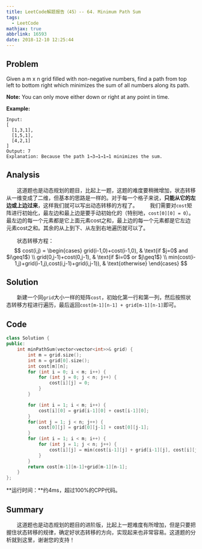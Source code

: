 ```yaml
---
title: LeetCode解题报告（45）-- 64. Minimum Path Sum
tags:
  - LeetCode
mathjax: true
abbrlink: 16593
date: 2018-12-10 12:25:44
---
```

## Problem
Given a m x n grid filled with non-negative numbers, find a path from top left to bottom right which minimizes the sum of all numbers along its path.

**Note:** You can only move either down or right at any point in time.
<!-- more -->

**Example:**
```
Input:
[
  [1,3,1],
  [1,5,1],
  [4,2,1]
]
Output: 7
Explanation: Because the path 1→3→1→1→1 minimizes the sum.
```
## Analysis
&emsp;&emsp;这道题也是动态规划的题目，比起上一题，这题的难度要稍微增加，状态转移从一维变成了二维，但基本的思路是一样的。对于每一个格子来说，**只能从它的左边或上边过来**，这样我们就可以写出动态转移的方程了。
&emsp;&emsp;我们需要对`cost`矩阵进行初始化，最左边和最上边是要手动初始化的（特别地，`cost[0][0] = 0`）。最左边的每一个元素都是它上面元素cost之和，最上边的每一个元素都是它左边元素cost之和。其余的从上到下、从左到右地遍历就可以了。

&emsp;&emsp;状态转移方程：
$$
cost(i,j) = \begin{cases}
grid(i-1,0)+cost(i-1,0),  & \text{if $j=0$ and $i\geq1$} \\
grid(0,j-1)+cost(0,j-1),  & \text{if $i=0$ or $j\geq1$} \\
min(cost(i-1,j)+grid(i-1,j),cost(i,j-1)+grid(i,j-1)),  & \text{otherwise}
\end{cases}
$$

## Solution
&emsp;&emsp;新建一个同`grid`大小一样的矩阵`cost`，初始化第一行和第一列，然后按照状态转移方程进行遍历，最后返回`cost[m-1][n-1] + grid[m-1][n-1]`即可。

## Code
```C++
class Solution {
public:
    int minPathSum(vector<vector<int>>& grid) {
        int m = grid.size();
        int n = grid[0].size();
        int cost[m][n];
        for (int i = 0; i < m; i++) {
            for (int j = 0; j < n; j++) {
                cost[i][j] = 0;
            }
        }

        for (int i = 1; i < m; i++) {
            cost[i][0] = grid[i-1][0] + cost[i-1][0];
        }
        for(int j = 1; j < n; j++) {
            cost[0][j] = grid[0][j-1] + cost[0][j-1];
        }
        for (int i = 1; i < m; i++) {
            for (int j = 1; j < n; j++) {
                cost[i][j] = min(cost[i-1][j] + grid[i-1][j], cost[i][j-1]+grid[i][j-1]);
            }
        }
        return cost[m-1][n-1]+grid[m-1][n-1];
    }
};
```
**运行时间：**约4ms，超过100%的CPP代码。
## Summary
&emsp;&emsp;这道题也是动态规划的题目的进阶版，比起上一题难度有所增加，但是只要把握住状态转移的规律，确定好状态转移的方向，实现起来也非常容易。这道题的分析就到这里，谢谢您的支持！
